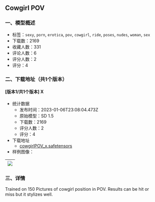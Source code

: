 ## Cowgirl POV
### 一、模型概述

- 标签：`sexy`, `porn`, `erotica`, `pov`, `cowgirl`, `ride`, `poses`, `nudes`, `woman`, `sex`
- 下载数：2169
- 收藏人数：331
- 评论人数：6
- 评分人数：2
- 评分：4

### 二、下载地址（共1个版本）

#### [版本1/共1个版本] X

- 统计数据
  - 发布时间：2023-01-06T23:08:04.473Z
  - 原始模型：SD 1.5
  - 下载数：2169
  - 评分人数：2
  - 评分：4
- 下载地址
  - [cowgirlPOV_x.safetensors](https://civitai.com/api/download/models/4450)
- 样例图像：

| <img src="https://image.civitai.com/xG1nkqKTMzGDvpLrqFT7WA/05a8e54a-23be-41e9-d300-10db7d6e8200/width=450/30186.jpeg" /> |
| ---- |


### 三、详情
<p>Trained on 150 Pictures of cowgirl position in POV. Results can be hit or miss but it stylizes well.</p>